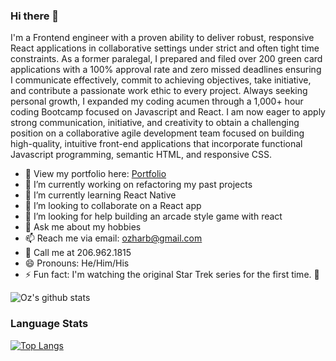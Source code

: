 ### Hi there 👋


I'm a Frontend engineer with a proven ability to deliver robust, responsive React applications in collaborative settings under strict and often tight time constraints.  As a former paralegal, I prepared and filed over 200 green card applications with a 100% approval rate and zero missed deadlines ensuring I communicate effectively, commit to achieving objectives, take initiative, and contribute a passionate work ethic to every project. Always seeking personal growth, I expanded my coding acumen through a 1,000+ hour coding Bootcamp focused on Javascript and React. I am now eager to apply strong communication, initiative, and creativity to obtain a challenging position on a collaborative agile development team focused on building high-quality, intuitive front-end applications that incorporate functional Javascript programming, semantic HTML, and responsive CSS.

- 👀 View my portfolio here: <a href="https://www.ozharb.dev/" >Portfolio</a>
- 🔭 I’m currently working on refactoring my past projects 
- 🌱 I’m currently learning React Native 
- 👯 I’m looking to collaborate on a React app 
- 🤔 I’m looking for help building an arcade style game with react 
- 💬 Ask me about my hobbies 
- 📫 Reach me via email: ozharb@gmail.com  
- 📲 Call me at 206.962.1815
- 😄 Pronouns: He/Him/His
- ⚡ Fun fact: I'm watching the original Star Trek series for the first time. 🖖 

![Oz's github stats](https://github-readme-stats.vercel.app/api?username=ozharb&show_icons=true&theme=dark&custom_title=Oz's%20GitHub%20Stats)

### Language Stats
[![Top Langs](https://github-readme-stats.vercel.app/api/top-langs/?username=ozharb&layout=compact&custom_title=ozharb)](https://github.com/ozharb/github-readme-stats)
<!--
**ozharb/ozharb** is a ✨ _special_ ✨ repository because its `README.md` (this file) appears on your GitHub profile.

Frontend engineer with a proven ability to deliver robust, responsive React applications in collaborative settings under strict and often tight time constraints.  As a former paralegal, I prepared and filed over 200 green card applications with a 100% approval rate and zero missed deadlines ensuring I communicate effectively, commit to achieving objectives, take initiative, and contribute a passionate work ethic to every project. Always seeking personal growth, I expanded my coding acumen through a 1,000+ hour coding Bootcamp focused on Javascript and React. I am now eager to apply strong communication, initiative, and creativity to obtain a challenging position on a collaborative agile development team focused on building high-quality, intuitive front-end applications that incorporate functional Javascript programming, semantic HTML, and responsive CSS.

 
- 🔭 I’m currently working on refactoring my past projects
- 🌱 I’m currently learning React Native
- 👯 I’m looking to collaborate on a React app
- 🤔 I’m looking for help with building an arcade style game with react
- 💬 Ask me about what I love about coding 
- 📫 How to reach me: ozharb@gmail.com for the quickest response
- 😄 Pronouns: He/Him
- ⚡ Fun fact: I'm watching the original Star Trek series for the first time.
--> 
